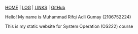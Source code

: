 [HOME](https://github.com/asta-kunn/os222/blob/main) | [LOG]([TXT/mylog.txt](https://github.com/asta-kunn/os222/blob/master/TXT/mylog.txt)) | [LINKS]([LINKS/](https://github.com/asta-kunn/os222/blob/main/LINKS)) | [GitHub]([https://github.com/iqbalpa/os222](https://github.com/asta-kunn/os222))

Hello!
My name is Muhammad Rifqi Adli Gumay (2106752224)


This is my static website for System Operation (OS222) course
